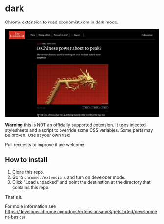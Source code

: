 # dark

Chrome extension to read economist.com in dark mode.

![dark mode](example.png)

**Warning** this is NOT an officially supported extension.
It uses injected stylesheets and a script to override some CSS variables.
Some parts may be broken. Use at your own risk!

Pull requests to improve it are welcome.

## How to install

1. Clone this repo.
2. Go to `chrome://extensions` and turn on developer mode.
3. Click "Load unpacked" and point the destination at the directory that contains this repo.

That's it.

For more information see https://developer.chrome.com/docs/extensions/mv3/getstarted/development-basics/
